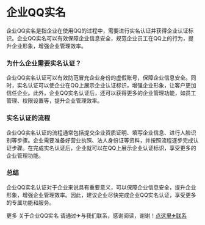 # 企业QQ实名

企业QQ实名是指企业在使用QQ的过程中，需要进行实名认证并获得企业认证标识。企业QQ实名可以有效保障企业信息安全，规范企业员工在QQ上的行为，提升企业形象，增强企业管理效率。

### 为什么企业需要实名认证？

企业QQ实名认证可以有效防范冒充企业身份的虚假账号，保障企业信息安全。同时，实名认证可以使企业在QQ上展示企业认证标识，增强企业形象，让客户更加信任企业。此外，企业QQ实名认证后，还可以获得更多的企业管理功能，如员工管理、权限设置等，提升企业管理效率。

### 实名认证的流程

企业QQ实名认证的流程通常包括提交企业资质证明、填写企业信息、进行人脸识别等步骤。企业需要准备好营业执照、法人身份证等资料，并按照流程逐步完成认证步骤。在完成实名认证后，企业就可以在QQ上展示企业认证标识，享受更多的企业管理功能。

### 总结

企业QQ实名认证对于企业来说具有重要意义，可以保障企业信息安全，提升企业形象，增强企业管理效率。因此，建议企业尽快完成企业QQ实名认证，享受更多的专属功能和服务。

更多 关于企业QQ实名 请通过✈与我们联系，感谢阅读，谢谢！[点这里✈联系](https://ww.k02.cc)